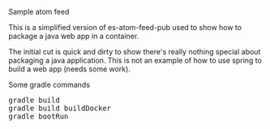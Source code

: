 Sample atom feed

This is a simplified version of es-atom-feed-pub used to show how to
package a java web app in a container. 

The initial cut is quick and dirty to show there's really nothing 
special about packaging a java application. This is not an example
of how to use spring to build a web app (needs some work).


Some gradle commands

<pre>
gradle build
gradle build buildDocker
gradle bootRun
</pre>

